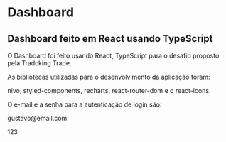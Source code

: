 # Dashboard
## Dashboard feito em React usando TypeScript

<p>O Dashboard foi feito usando React, TypeScript para o desafio proposto pela Tradcking Trade.</p>

<p>As bibliotecas utilizadas para o desenvolvimento da aplicação foram:</p>
<p>nivo, styled-components, recharts, react-router-dom e o react-icons.</p>

<p>O e-mail e a senha para a autenticação de login são:</p>
<p>gustavo@email.com</p>
<p>123</p>

